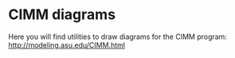 CIMM diagrams
=============

Here you will find utilities to draw diagrams for the CIMM program: http://modeling.asu.edu/CIMM.html
